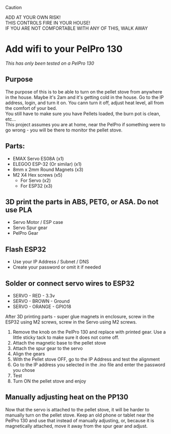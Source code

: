 > [!CAUTION]
> ADD AT YOUR OWN RISK! <br>
> THIS CONTROLS FIRE IN YOUR HOUSE!<br>
> IF YOU ARE NOT COMFORTABLE WITH ANY OF THIS, WALK AWAY

# Add wifi to your PelPro 130
*This has only been tested on a PelPro 130*

## Purpose
The purpose of this is to be able to turn on the pellet stove from anywhere in the house. Maybe it's 2am and it's getting cold in the house. Go to the IP address, login, and turn it on. You cann turn it off, adjust heat level, all from the comfort of your bed.<br>
You still have to make sure you have Pellets loaded, the burn pot is clean, etc... <br>
This project assumes you are at home, near the PelPro if something were to go wrong - you will be there to monitor the pellet stove.

## Parts: 
- EMAX Servo ES08A (x1)
- ELEGOO ESP-32 (Or similar) (x1)
- 8mm x 2mm Round Magnets (x3)
- M2 X4 Hex screws (x5)
   - For Servo (x2)
   - For ESP32 (x3)


## 3D print the parts in ABS, PETG, or ASA. Do not use PLA
- Servo Motor / ESP case
- Servo Spur gear
- PelPro Gear

## Flash ESP32
- Use your IP Address / Subnet / DNS
- Create your password or omit it if needed

## Solder or connect servo wires to ESP32
- SERVO  -  RED    -  3.3v
- SERVO  -  BROWN  -  Ground
- SERVO  -  ORANGE -  GPIO18

After 3D printing parts - super glue magnets in enclosure, screw in the ESP32 using M2 screws, screw in the Servo using M2 screws.

1. Remove the knob on the PelPro 130 and replace with printed gear. Use a little sticky tack to make sure it does not come off.
2. Attach the magnetic base to the pellet stove
3. Attach the spur gear to the servo
4. Align the gears
5. With the Pellet stove OFF, go to the IP Address and test the alignment
6. Go to the IP address you selected in the .ino file and enter the password you chose
7. Test
8. Turn ON the pellet stove and enjoy

## Manually adjusting heat on the PP130
Now that the servo is attached to the pellet stove, it will be harder to manually turn on the pellet stove. Keep an old phone or tablet near the PelPro 130 and use that instead of manually adjusting, or, because it is magnetically attached, move it away from the spur gear and adjust. 

